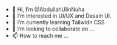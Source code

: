 - 👋 Hi, I’m @AbdullahUlinNuha
- 👀 I’m interested in UI/UX and Desain UI.
- 🌱 I’m currently learning Tailwidn CSS
- 💞️ I’m looking to collaborate on ...
- 📫 How to reach me ...

<!---
AbdullahUlinNuha/AbdullahUlinNuha is a ✨ special ✨ repository because its `README.md` (this file) appears on your GitHub profile.
You can click the Preview link to take a look at your changes.
--->
